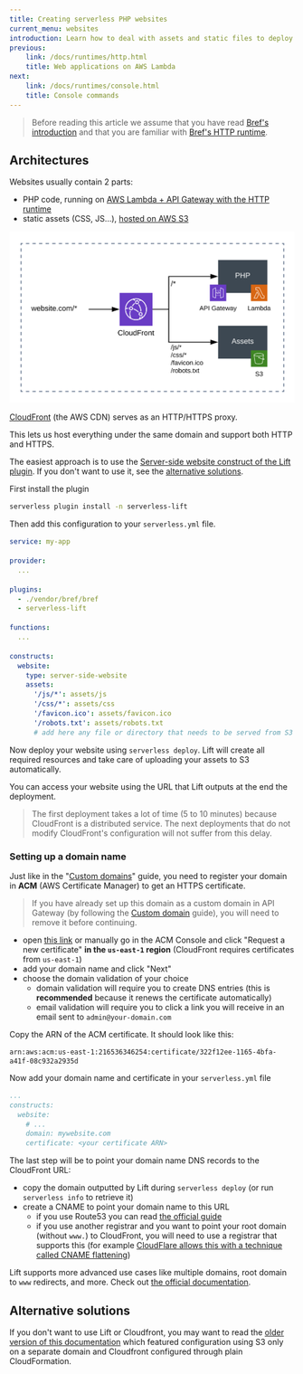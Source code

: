 ```yaml
---
title: Creating serverless PHP websites
current_menu: websites
introduction: Learn how to deal with assets and static files to deploy serverless PHP websites.
previous:
    link: /docs/runtimes/http.html
    title: Web applications on AWS Lambda
next:
    link: /docs/runtimes/console.html
    title: Console commands
---
```


> Before reading this article we assume that you have read [Bref's introduction](/docs/default/first-steps.md) and that you are familiar with [Bref's HTTP runtime](/docs/web-apps/index.md).

## Architectures

Websites usually contain 2 parts:

- PHP code, running on [AWS Lambda + API Gateway with the HTTP runtime](/docs/web-apps/index.md)
- static assets (CSS, JS…), [hosted on AWS S3](https://docs.aws.amazon.com/AmazonS3/latest/dev/WebsiteHosting.html)

![](../websites/cloudfront.svg)

[CloudFront](https://aws.amazon.com/cloudfront/) (the AWS CDN) serves as an HTTP/HTTPS proxy.

This lets us host everything under the same domain and support both HTTP and HTTPS.

The easiest approach is to use the <a href="https://github.com/getlift/lift/blob/master/docs/server-side-website.md">Server-side website construct of the Lift plugin</a>. If you don't want to use it, see the [alternative solutions](#alternative-solutions).

First install the plugin

```bash
serverless plugin install -n serverless-lift
```

Then add this configuration to your `serverless.yml` file.

```yaml
service: my-app

provider:
  ...

plugins:
  - ./vendor/bref/bref
  - serverless-lift

functions:
  ...

constructs:
  website:
    type: server-side-website
    assets:
      '/js/*': assets/js
      '/css/*': assets/css
      '/favicon.ico': assets/favicon.ico
      '/robots.txt': assets/robots.txt
      # add here any file or directory that needs to be served from S3
```

Now deploy your website using `serverless deploy`. Lift will create all required resources and take care of 
uploading your assets to S3 automatically.

You can access your website using the URL that Lift outputs at the end the deployment.

> The first deployment takes a lot of time (5 to 10 minutes) because CloudFront is a distributed service. The next deployments that do not modify CloudFront's configuration will not suffer from this delay.

### Setting up a domain name

Just like in the "[Custom domains](/docs/environment/custom-domains.md)" guide, you need to register your domain in **ACM** (AWS Certificate Manager) to get an HTTPS certificate.

> If you have already set up this domain as a custom domain in API Gateway (by following the [Custom domain](/docs/environment/custom-domains.md) guide), you will need to remove it before continuing.

- open [this link](https://console.aws.amazon.com/acm/home?region=us-east-1#/wizard/) or manually go in the ACM Console and click "Request a new certificate" **in the `us-east-1` region** (CloudFront requires certificates from `us-east-1`)
- add your domain name and click "Next"
- choose the domain validation of your choice
    - domain validation will require you to create DNS entries (this is **recommended** because it renews the certificate automatically)
    - email validation will require you to click a link you will receive in an email sent to `admin@your-domain.com`

Copy the ARN of the ACM certificate. It should look like this:

```
arn:aws:acm:us-east-1:216536346254:certificate/322f12ee-1165-4bfa-a41f-08c932a2935d
```

Now add your domain name and certificate in your `serverless.yml` file

```yaml
...
constructs:
  website:
    # ...
    domain: mywebsite.com
    certificate: <your certificate ARN>
```

The last step will be to point your domain name DNS records to the CloudFront URL:

- copy the domain outputted by Lift during `serverless deploy`  (or run `serverless info` to retrieve it)
- create a CNAME to point your domain name to this URL
    - if you use Route53 you can read [the official guide](https://docs.aws.amazon.com/Route53/latest/DeveloperGuide/routing-to-cloudfront-distribution.html)
    - if you use another registrar and you want to point your root domain (without `www.`) to CloudFront, you will need to use a registrar that supports this (for example [CloudFlare allows this with a technique called CNAME flattening](https://support.cloudflare.com/hc/en-us/articles/200169056-Understand-and-configure-CNAME-Flattening))

Lift supports more advanced use cases like multiple domains, root domain to `www` redirects, and more. Check out <a href="https://github.com/getlift/lift/blob/master/docs/server-side-website.md">the official documentation</a>.

## Alternative solutions

If you don't want to use Lift or Cloudfront, you may want to read the <a href="https://github.com/brefphp/bref/blob/d1dd690d020cd03f134010db456bb61a6d0ffafb/docs/websites.md#architectures">older version of this documentation</a> which featured configuration using S3 only on a separate domain and Cloudfront configured through plain CloudFormation.
